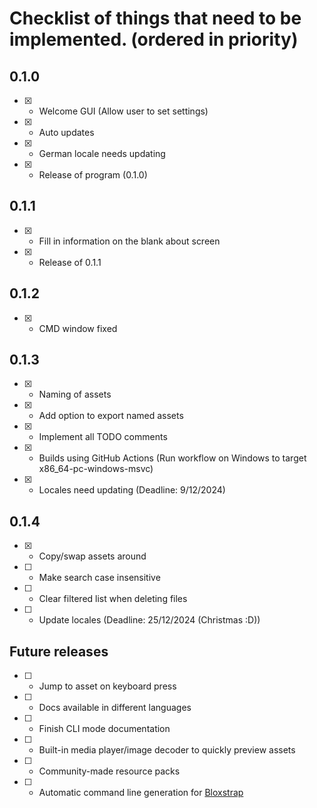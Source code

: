 # Checklist of things that need to be implemented. (ordered in priority)

## 0.1.0
- [x] - Welcome GUI (Allow user to set settings)
- [x] - Auto updates
- [x] - German locale needs updating
- [x] - Release of program (0.1.0)

## 0.1.1

- [x] - Fill in information on the blank about screen
- [x] - Release of 0.1.1

## 0.1.2
- [x] - CMD window fixed

## 0.1.3
- [x] - Naming of assets
- [x] - Add option to export named assets
- [x] - Implement all TODO comments
- [x] - Builds using GitHub Actions (Run workflow on Windows to target x86_64-pc-windows-msvc)
- [x] - Locales need updating (Deadline: 9/12/2024)

## 0.1.4
- [x] - Copy/swap assets around
- [ ] - Make search case insensitive
- [ ] - Clear filtered list when deleting files
- [ ] - Update locales (Deadline: 25/12/2024 (Christmas :D))

## Future releases

- [ ] - Jump to asset on keyboard press
- [ ] - Docs available in different languages
- [ ] - Finish CLI mode documentation
- [ ] - Built-in media player/image decoder to quickly preview assets
- [ ] - Community-made resource packs
- [ ] - Automatic command line generation for [Bloxstrap](https://github.com/pizzaboxer/bloxstrap)